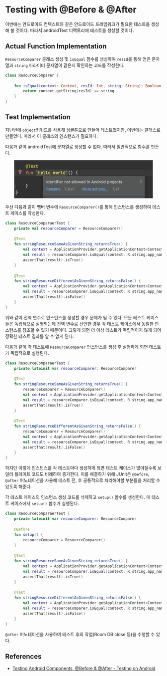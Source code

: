 # Testing with @Before & @After

이번에는 안드로이드 컨텍스트와 같은 안드로이드 프레임워크가 필요한 테스트를 생성해 볼 것이다. 따라서 androidTest 디렉토리에 테스트를 생성할 것이다.

## Actual Function Implementation

`ResourceComparer` 클래스 생성 및 `isEqual` 함수를 생성하여 `resId`를 통해 얻은 문자열과 `string` 파라미터 문자열이 같은지 확인하는 코드를 작성한다.

```kotlin
class ResourceComparer {

    fun isEqual(context: Context, resId: Int, string: String): Boolean {
        return context.getString(resId) == string
    }
}
```

## Test Implementation

지난번에 `object`키워드를 사용해 싱글톤으로 만들어 테스트했지만, 이번에는 클래스로 만들었다. 따라서 이 클래스의 인스턴스가 필요하다.

다음과 같이 androidTest에 문자열로 생성할 수 없다. 따라서 일반적으로 함수를 만든다.

<div align="center">
<img src="img/test_name.png">
</div>

우선 다음과 같이 멤버 변수에 `ResourceComparer()`를 통해 인스턴스를 생성하여 테스트 케이스를 작성한다.

```kotlin
class ResourceComparaerTest {
    private val resourceComparer = ResourceComparer()

    @Test
    fun stringResourceSameAsGivenString_returnsTrue() {
        val context = ApplicationProvider.getApplicationContext<Context>()
        val result = resourceComparer.isEqual(context, R.string.app_name, "Testing")
        assertThat(result).isTrue()
    }

    @Test
    fun stringResourceDifferentAsGivenString_returnsFalse() {
        val context = ApplicationProvider.getApplicationContext<Context>()
        val result = resourceComparer.isEqual(context, R.string.app_name, "Hello")
        assertThat(result).isFalse()
    }
}
```

위와 같이 전역 변수로 인스턴스를 생성할 경우 문제가 될 수 있다. 모든 테스트 케이스들은 독립적으로 실행되는데 전역 변수로 선언한 경우 각 테스트 케이스에서 동일한 인스턴스를 참조할 수 있기 때문이다. 그렇게 되면 더 이상 테스트가 독립적이지 않게 되어 정확한 테스트 결과를 알 수 없게 된다.

다음과 같이 각 테스트에 `ResourceComparer` 인스턴스를 생성 후 실행하게 되면 테스트가 독립적으로 실행된다.

```kotlin
class ResourceComparaerTest {
    private lateinit var resourceComparer: ResourceComparer

    @Test
    fun stringResourceSameAsGivenString_returnsTrue() {
        resourceComparer = ResourceComparer()
        val context = ApplicationProvider.getApplicationContext<Context>()
        val result = resourceComparer.isEqual(context, R.string.app_name, "Testing")
        assertThat(result).isTrue()
    }

    @Test
    fun stringResourceDifferentAsGivenString_returnsFalse() {
        resourceComparer = ResourceComparer()
        val context = ApplicationProvider.getApplicationContext<Context>()
        val result = resourceComparer.isEqual(context, R.string.app_name, "Hello")
        assertThat(result).isFalse()
    }
}
```

하지만 이렇게 인스턴스를 각 테스트마다 생성하게 되면 테스트 케이스가 많아질수록 보일러 플레이트 코드도 비례하여 증가한다. 이를 해결하기 위해 JUnit은 `@before`, `@after` 어노테이션을 사용해 테스트 전, 후 공통적으로 처리해야할 부분들을 처리할 수 있도록 해준다.

각 테스트 케이스의 인스턴스 생성 코드를 삭제하고 `setup()` 함수를 생성한다. 매 테스트 케이스에서 `setup()` 함수가 실행된다.

```kotlin
class ResourceComparaerTest {
    private lateinit var resourceComparer: ResourceComparer

    @Before
    fun setup() {
        resourceComparer = ResourceComparer()
    }

    @Test
    fun stringResourceSameAsGivenString_returnsTrue() {
        val context = ApplicationProvider.getApplicationContext<Context>()
        val result = resourceComparer.isEqual(context, R.string.app_name, "Testing")
        assertThat(result).isTrue()
    }

    @Test
    fun stringResourceDifferentAsGivenString_returnsFalse() {
        val context = ApplicationProvider.getApplicationContext<Context>()
        val result = resourceComparer.isEqual(context, R.string.app_name, "Hello")
        assertThat(result).isFalse()
    }
}
```

`@after` 어노테이션을 사용하여 테스트 후의 작업(Room DB close 등)을 수행할 수 있다.

## References

* [Testing Android Components, @Before & @After - Testing on Android](https://www.youtube.com/watch?v=PsoLeJOh30o&list=PLQkwcJG4YTCSYJ13G4kVIJ10X5zisB2Lq&index=4)